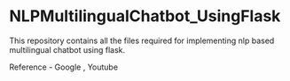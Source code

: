 # NLPMultilingualChatbot_UsingFlask
This repository contains all the files required for implementing nlp based multilingual chatbot using flask.

Reference - Google , Youtube
